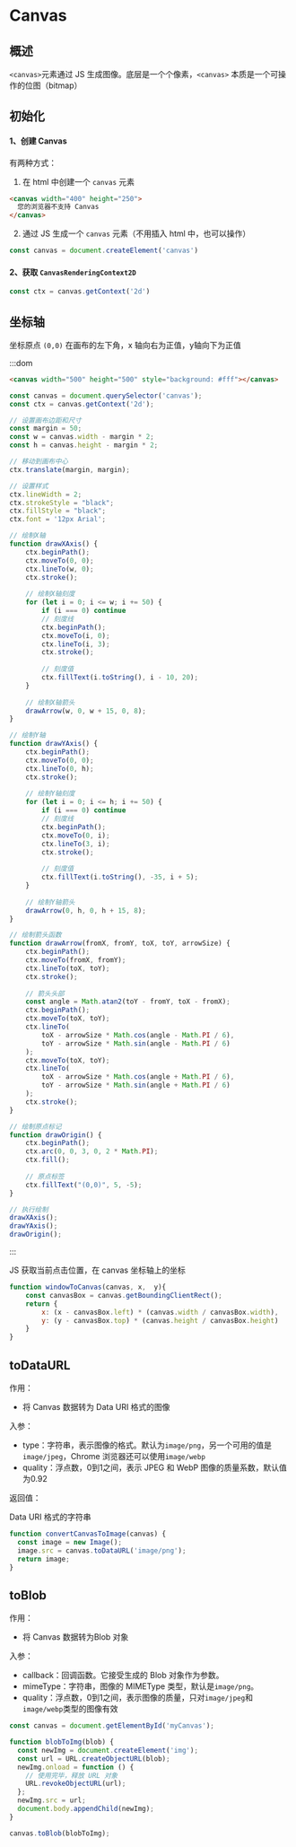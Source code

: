 # Canvas

## 概述

`<canvas>`元素通过 JS 生成图像。底层是一个个像素，`<canvas>` 本质是一个可操作的位图（bitmap）

## 初始化

#### 1、创建 Canvas

有两种方式：

1. 在 html 中创建一个 `canvas` 元素

```html
<canvas width="400" height="250">
  您的浏览器不支持 Canvas
</canvas>
```

2. 通过 JS 生成一个 `canvas` 元素（不用插入 html 中，也可以操作）

```js
const canvas = document.createElement('canvas')
```



#### 2、获取 `CanvasRenderingContext2D`

```js
const ctx = canvas.getContext('2d')
```

## 坐标轴

坐标原点 `(0,0)` 在画布的左下角，x 轴向右为正值，y轴向下为正值

:::dom

```html
<canvas width="500" height="500" style="background: #fff"></canvas>
```

```js
const canvas = document.querySelector('canvas');
const ctx = canvas.getContext('2d');

// 设置画布边距和尺寸
const margin = 50;
const w = canvas.width - margin * 2;
const h = canvas.height - margin * 2;

// 移动到画布中心
ctx.translate(margin, margin);

// 设置样式
ctx.lineWidth = 2;
ctx.strokeStyle = "black";
ctx.fillStyle = "black";
ctx.font = '12px Arial';

// 绘制X轴
function drawXAxis() {
    ctx.beginPath();
    ctx.moveTo(0, 0);
    ctx.lineTo(w, 0);
    ctx.stroke();
    
    // 绘制X轴刻度
    for (let i = 0; i <= w; i += 50) {
        if (i === 0) continue
        // 刻度线
        ctx.beginPath();
        ctx.moveTo(i, 0);
        ctx.lineTo(i, 3);
        ctx.stroke();
        
        // 刻度值
        ctx.fillText(i.toString(), i - 10, 20);
    }
    
    // 绘制X轴箭头
    drawArrow(w, 0, w + 15, 0, 8);
}

// 绘制Y轴
function drawYAxis() {
    ctx.beginPath();
    ctx.moveTo(0, 0);
    ctx.lineTo(0, h);
    ctx.stroke();
    
    // 绘制Y轴刻度
    for (let i = 0; i <= h; i += 50) {
        if (i === 0) continue
        // 刻度线
        ctx.beginPath();
        ctx.moveTo(0, i);
        ctx.lineTo(3, i);
        ctx.stroke();
        
        // 刻度值
        ctx.fillText(i.toString(), -35, i + 5);
    }
    
    // 绘制Y轴箭头
    drawArrow(0, h, 0, h + 15, 8);
}

// 绘制箭头函数
function drawArrow(fromX, fromY, toX, toY, arrowSize) {
    ctx.beginPath();
    ctx.moveTo(fromX, fromY);
    ctx.lineTo(toX, toY);
    ctx.stroke();
    
    // 箭头头部
    const angle = Math.atan2(toY - fromY, toX - fromX);
    ctx.beginPath();
    ctx.moveTo(toX, toY);
    ctx.lineTo(
        toX - arrowSize * Math.cos(angle - Math.PI / 6),
        toY - arrowSize * Math.sin(angle - Math.PI / 6)
    );
    ctx.moveTo(toX, toY);
    ctx.lineTo(
        toX - arrowSize * Math.cos(angle + Math.PI / 6),
        toY - arrowSize * Math.sin(angle + Math.PI / 6)
    );
    ctx.stroke();
}

// 绘制原点标记
function drawOrigin() {
    ctx.beginPath();
    ctx.arc(0, 0, 3, 0, 2 * Math.PI);
    ctx.fill();
    
    // 原点标签
    ctx.fillText("(0,0)", 5, -5);
}

// 执行绘制
drawXAxis();
drawYAxis();
drawOrigin();
```

:::

JS 获取当前点击位置，在 canvas 坐标轴上的坐标

```js
function windowToCanvas(canvas, x,  y){
    const canvasBox = canvas.getBoundingClientRect();
    return {
        x: (x - canvasBox.left) * (canvas.width / canvasBox.width),
        y: (y - canvasBox.top) * (canvas.height / canvasBox.height)
    }
}
```

## toDataURL

作用：

- 将 Canvas 数据转为 Data URI 格式的图像

入参：

- type：字符串，表示图像的格式。默认为`image/png`，另一个可用的值是`image/jpeg`，Chrome 浏览器还可以使用`image/webp`
- quality：浮点数，0到1之间，表示 JPEG 和 WebP 图像的质量系数，默认值为0.92

返回值：

Data URI 格式的字符串

```js
function convertCanvasToImage(canvas) {
  const image = new Image();
  image.src = canvas.toDataURL('image/png');
  return image;
}
```

## toBlob

作用：

- 将 Canvas 数据转为Blob 对象

入参：

- callback：回调函数。它接受生成的 Blob 对象作为参数。
- mimeType：字符串，图像的 MIMEType 类型，默认是`image/png`。
- quality：浮点数，0到1之间，表示图像的质量，只对`image/jpeg`和`image/webp`类型的图像有效

```js
const canvas = document.getElementById('myCanvas');

function blobToImg(blob) {
  const newImg = document.createElement('img');
  const url = URL.createObjectURL(blob);
  newImg.onload = function () {
    // 使用完毕，释放 URL 对象
    URL.revokeObjectURL(url);
  };
  newImg.src = url;
  document.body.appendChild(newImg);
}

canvas.toBlob(blobToImg);
```





